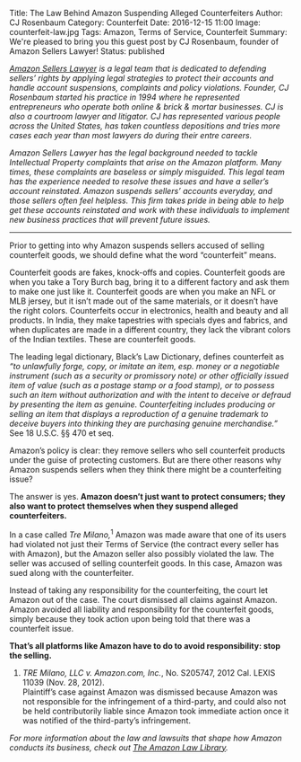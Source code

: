 Title: The Law Behind Amazon Suspending Alleged Counterfeiters
Author: CJ Rosenbaum
Category: Counterfeit
Date: 2016-12-15 11:00
Image: counterfeit-law.jpg
Tags: Amazon, Terms of Service, Counterfeit
Summary: We're pleased to bring you this guest post by CJ Rosenbaum, founder of Amazon Sellers Lawyer!
Status: published

*[Amazon Sellers Lawyer](http://www.amazonsellerslawyer.com/) is a legal team that is dedicated to defending sellers’ rights by applying legal strategies to protect their accounts and handle account suspensions, complaints and policy violations. Founder, CJ Rosenbaum started his practice in 1994 where he represented entrepreneurs who operate both online & brick & mortar businesses.  CJ is also a courtroom lawyer and litigator.  CJ has represented various people across the United States, has taken countless depositions and tries more cases each year than most lawyers do during their entre careers.*

*Amazon Sellers Lawyer has the legal background needed to tackle Intellectual Property complaints that arise on the Amazon platform. Many times, these complaints are baseless or simply misguided. This legal team has the experience needed to resolve these issues and have a seller’s account reinstated. Amazon suspends sellers’ accounts everyday, and those sellers often feel helpless. This firm takes pride in being able to help get these accounts reinstated and work with these individuals to implement new business practices that will prevent future issues.* 

---

Prior to getting into why Amazon suspends sellers accused of selling counterfeit goods, we should define what the word “counterfeit” means.

Counterfeit goods are fakes, knock-offs and copies.  Counterfeit goods are when you take a Tory Burch bag, bring it to a different factory and ask them to make one just like it. Counterfeit goods are when you make an NFL or MLB jersey, but it isn’t made out of the same materials, or it doesn’t have the right colors.  Counterfeits occur in electronics, health and beauty and all products.  In India, they make tapestries with specials dyes and fabrics, and when duplicates are made in a different country, they lack the vibrant colors of the Indian textiles. These are counterfeit goods.

The leading legal dictionary, Black’s Law Dictionary, defines counterfeit as *“to unlawfully forge, copy, or imitate an item, esp. money or a negotiable instrument (such as a security or promissory note) or other officially issued item of value (such as a postage stamp or a food stamp), or to possess such an item without authorization and with the intent to deceive or defraud by presenting the item as genuine. Counterfeiting includes producing or selling an item that displays a reproduction of a genuine trademark to deceive buyers into thinking they are purchasing genuine merchandise.”* See 18 U.S.C. §§ 470 et seq. 

Amazon’s policy is clear: they remove sellers who sell counterfeit products under the guise of protecting customers.  But are there other reasons why Amazon suspends sellers when they think there might be a counterfeiting issue?

The answer is yes. **Amazon doesn’t just want to protect consumers; they also want to protect themselves when they suspend alleged counterfeiters.**
 
In a case called *Tre Milano,*<sup>1</sup> Amazon was made aware that one of its users had violated not just their Terms of Service (the contract every seller has with Amazon), but the Amazon seller also possibly violated the law. The seller was accused of selling counterfeit goods. In this case, Amazon was sued along with the counterfeiter.

Instead of taking any responsibility for the counterfeiting, the court let Amazon out of the case. The court dismissed all claims against Amazon. Amazon avoided all liability and responsibility for the counterfeit goods, simply because they took action upon being told that there was a counterfeit issue.  

**That’s all platforms like Amazon have to do to avoid responsibility: stop the selling.**

1. *TRE Milano, LLC v. Amazon.com, Inc.*, No. S205747, 2012 Cal. LEXIS 11039 (Nov. 28, 2012).  
Plaintiff’s case against Amazon was dismissed because Amazon was not responsible for the infringement of a third-party, and could also not be held contributorily liable since Amazon took immediate action once it was notified of the third-party’s infringement.

*For more information about the law and lawsuits that shape how Amazon conducts its business, check out [The Amazon Law Library](https://www.amazon.com/Amazon-Law-Library-CJ-Rosenbaum/dp/0692762221).*
